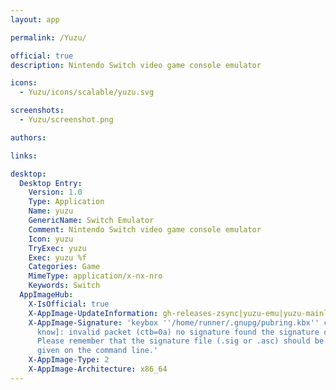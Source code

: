 ```yaml
---
layout: app

permalink: /Yuzu/

official: true
description: Nintendo Switch video game console emulator

icons:
  - Yuzu/icons/scalable/yuzu.svg

screenshots:
  - Yuzu/screenshot.png

authors:

links:

desktop:
  Desktop Entry:
    Version: 1.0
    Type: Application
    Name: yuzu
    GenericName: Switch Emulator
    Comment: Nintendo Switch video game console emulator
    Icon: yuzu
    TryExec: yuzu
    Exec: yuzu %f
    Categories: Game
    MimeType: application/x-nx-nro
    Keywords: Switch
  AppImageHub:
    X-IsOfficial: true
    X-AppImage-UpdateInformation: gh-releases-zsync|yuzu-emu|yuzu-mainline|latest|yuzu-*.AppImage.zsync
    X-AppImage-Signature: 'keybox ''/home/runner/.gnupg/pubring.kbx'' created [don''t
      know]: invalid packet (ctb=0a) no signature found the signature could not be verified.
      Please remember that the signature file (.sig or .asc) should be the first file
      given on the command line.'
    X-AppImage-Type: 2
    X-AppImage-Architecture: x86_64
---
```

